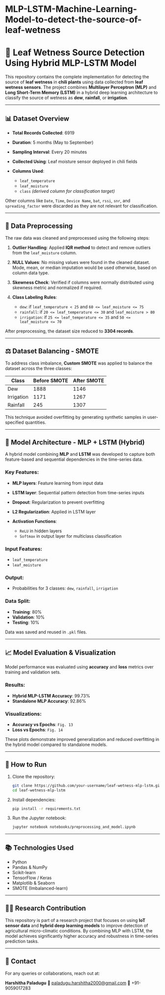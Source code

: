 # MLP-LSTM-Machine-Learning-Model-to-detect-the-source-of-leaf-wetness

# 🌿 Leaf Wetness Source Detection Using Hybrid MLP-LSTM Model

This repository contains the complete implementation for detecting the source of **leaf wetness** in **chili plants** using data collected from **leaf wetness sensors**. The project combines **Multilayer Perceptron (MLP)** and **Long Short-Term Memory (LSTM)** in a hybrid deep learning architecture to classify the source of wetness as **dew**, **rainfall**, or **irrigation**.

---

## 📊 Dataset Overview

* **Total Records Collected**: 6919
* **Duration**: 5 months (May to September)
* **Sampling Interval**: Every 20 minutes
* **Collected Using**: Leaf moisture sensor deployed in chili fields
* **Columns Used**:

  * `leaf_temperature`
  * `leaf_moisture`
  * `class` *(derived column for classification target)*

Other columns like `Date`, `Time`, `Device Name`, `bat`, `rssi`, `snr`, and `spreading_factor` were discarded as they are not relevant for classification.

---

## 🧹 Data Preprocessing

The raw data was cleaned and preprocessed using the following steps:

1. **Outlier Handling**:
   Applied **IQR method** to detect and remove outliers from the `leaf_moisture` column.

2. **NULL Values**:
   No missing values were found in the cleaned dataset. Mode, mean, or median imputation would be used otherwise, based on column data type.

3. **Skewness Check**:
   Verified if columns were normally distributed using skewness metric and normalized if required.

4. **Class Labeling Rules**:

   * `dew`: if `leaf_temperature < 25` and `60 <= leaf_moisture <= 75`
   * `rainfall`: if `20 <= leaf_temperature <= 30` and `leaf_moisture > 80`
   * `irrigation`: if `25 <= leaf_temperature <= 35` and `50 <= leaf_moisture <= 70`

After preprocessing, the dataset size reduced to **3304 records**.

---

## ⚖️ Dataset Balancing - SMOTE

To address class imbalance, **Custom SMOTE** was applied to balance the dataset across the three classes:

| Class      | Before SMOTE | After SMOTE |
| ---------- | ------------ | ----------- |
| Dew        | 1888         | 1146        |
| Irrigation | 1171         | 1267        |
| Rainfall   | 245          | 1307        |

This technique avoided overfitting by generating synthetic samples in user-specified quantities.

---

## 🧠 Model Architecture - MLP + LSTM (Hybrid)

A hybrid model combining **MLP** and **LSTM** was developed to capture both feature-based and sequential dependencies in the time-series data.

### Key Features:

* **MLP layers**: Feature learning from input data
* **LSTM layer**: Sequential pattern detection from time-series inputs
* **Dropout**: Regularization to prevent overfitting
* **L2 Regularization**: Applied in LSTM layer
* **Activation Functions**:

  * `ReLU` in hidden layers
  * `Softmax` in output layer for multiclass classification

### Input Features:

* `leaf_temperature`
* `leaf_moisture`

### Output:

* Probabilities for 3 classes: `dew`, `rainfall`, `irrigation`

### Data Split:

* **Training**: 80%
* **Validation**: 10%
* **Testing**: 10%

Data was saved and reused in `.pkl` files.

---

## 📈 Model Evaluation & Visualization

Model performance was evaluated using **accuracy** and **loss** metrics over training and validation sets.

### Results:

* **Hybrid MLP-LSTM Accuracy**: 99.73%
* **Standalone MLP Accuracy**: 92.86%

### Visualizations:

* **Accuracy vs Epochs**: `Fig. 13`
* **Loss vs Epochs**: `Fig. 14`

These plots demonstrate improved generalization and reduced overfitting in the hybrid model compared to standalone models.

---


## 🚀 How to Run

1. Clone the repository:

   ```bash
   git clone https://github.com/your-username/leaf-wetness-mlp-lstm.git
   cd leaf-wetness-mlp-lstm
   ```

2. Install dependencies:

   ```bash
   pip install -r requirements.txt
   ```

3. Run the Jupyter notebook:

   ```bash
   jupyter notebook notebooks/preprocessing_and_model.ipynb
   ```

---

## 📚 Technologies Used

* Python
* Pandas & NumPy
* Scikit-learn
* TensorFlow / Keras
* Matplotlib & Seaborn
* SMOTE (Imbalanced-learn)

---

## 👩‍🔬 Research Contribution

This repository is part of a research project that focuses on using **IoT sensor data** and **hybrid deep learning models** to improve detection of agricultural micro-climatic conditions. By combining MLP with LSTM, the model achieves significantly higher accuracy and robustness in time-series prediction tasks.

---

## 📩 Contact

For any queries or collaborations, reach out at:

**Harshitha Paladugu**
📧 [paladugu.harshitha2000@gmail.com](mailto:paladugu.harshitha2000@gmail.com)
📱 +91-9059017283
